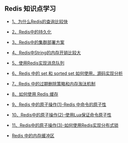 ## Redis 知识点学习

- [1、为什么Redis的查询比较快](https://github.com/boilingfrog/Go-POINT/blob/master/redis/1%E3%80%81%E4%B8%BA%E4%BB%80%E4%B9%88Redis%E7%9A%84%E6%9F%A5%E8%AF%A2%E6%AF%94%E8%BE%83%E5%BF%AB.md)  

- [2、Redis中的持久化](https://github.com/boilingfrog/Go-POINT/blob/master/redis/2%E3%80%81Redis%E4%B8%AD%E6%95%B0%E6%8D%AE%E6%8C%81%E4%B9%85%E5%8C%96.md)  

- [3、Redis中的集群部署方案](https://github.com/boilingfrog/Go-POINT/blob/master/redis/3%E3%80%81Redis%E4%B8%AD%E7%9A%84%E9%9B%86%E7%BE%A4.md)  

- [4、Redis中String的内存开销比较大](https://github.com/boilingfrog/Go-POINT/blob/master/redis/4%E3%80%81Redis%E4%B8%AD%E7%9A%84String%E7%B1%BB%E5%9E%8B%E7%9A%84%E5%86%85%E5%AD%98%E5%BC%80%E9%94%80%E6%AF%94%E8%BE%83%E5%A4%A7.md)    

- [5、使用Redis实现消息队列](https://github.com/boilingfrog/Go-POINT/blob/master/redis/5%E3%80%81Redis%E5%AE%9E%E7%8E%B0%E6%B6%88%E6%81%AF%E9%98%9F%E5%88%97.md)    

- [6、Redis 中的 set 和 sorted set 如何使用，源码实现分析](https://github.com/boilingfrog/Go-POINT/blob/master/redis/6%E3%80%81set%E5%92%8Csortedset.md)      

- [7、Redis 中的过期删除策略和内存淘汰机制](https://github.com/boilingfrog/Go-POINT/blob/master/redis/7%E3%80%81Redis%E4%B8%AD%E5%A6%82%E4%BD%95%E5%88%A0%E9%99%A4%E8%BF%87%E6%9C%9F%E7%9A%84key.md)      

- [8、如何使用 Redis 缓存](https://github.com/boilingfrog/Go-POINT/blob/master/redis/8%E3%80%81Redis%E4%BD%9C%E4%B8%BA%E7%BC%93%E5%AD%98%E7%9A%84%E5%BA%94%E7%94%A8.md)       

- [9、Redis 中的原子操作(1)-Redis 中命令的原子性](https://github.com/boilingfrog/Go-POINT/blob/master/redis/8%E3%80%81Redis%E4%BD%9C%E4%B8%BA%E7%BC%93%E5%AD%98%E7%9A%84%E5%BA%94%E7%94%A8.md)

- [10、Redis中的原子操作(2)-使用Lua保证命令原子性](https://github.com/boilingfrog/Go-POINT/blob/master/redis/10%E3%80%81Redis%E4%B8%AD%E7%9A%84%E5%8E%9F%E5%AD%90%E6%93%8D%E4%BD%9C(2)-%E4%BD%BF%E7%94%A8Lua%E4%BF%9D%E8%AF%81%E5%91%BD%E4%BB%A4%E5%8E%9F%E5%AD%90%E6%80%A7.md)   

- [11、Redis中的原子操作(3)-如何使用Redis实现分布式锁](https://github.com/boilingfrog/Go-POINT/blob/master/redis/11%E3%80%81Redis%E4%B8%AD%E7%9A%84%E5%8E%9F%E5%AD%90%E6%93%8D%E4%BD%9C(3)-%E5%A6%82%E4%BD%95%E4%BD%BF%E7%94%A8Redis%E5%AE%9E%E7%8E%B0%E5%88%86%E5%B8%83%E5%BC%8F%E9%94%81.md)  

- [Redis 中的内存缓冲区](https://github.com/boilingfrog/Go-POINT/blob/master/redis/%E5%86%85%E5%AD%98%E7%BC%93%E5%86%B2%E5%8C%BA%E6%BB%A1%E4%BA%86%E5%A6%82%E4%BD%95%E5%A4%84%E7%90%86.md#%E4%BB%80%E4%B9%88%E6%98%AF%E7%BC%93%E5%86%B2%E5%8C%BA)      







































